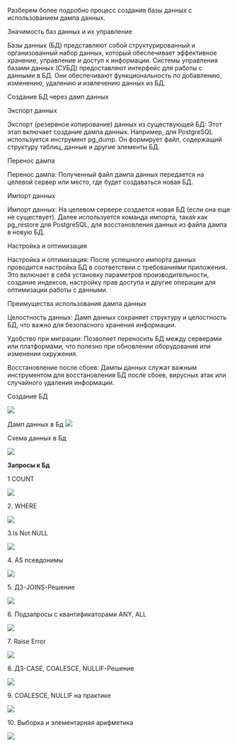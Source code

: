 ﻿
Разберем более подробно процесс создания базы данных с использованием дампа данных.

Значимость баз данных и их управление

Базы данных (БД) представляют собой структурированный и организованный набор данных, который обеспечивает эффективное хранение, управление и доступ к информации. Системы управления базами данных (СУБД) предоставляют интерфейс для работы с данными в БД. Они обеспечивают функциональность по добавлению, изменению, удалению и извлечению данных из БД.

Создание БД через дамп данных

Экспорт данных

Экспорт (резервное копирование) данных из существующей БД: Этот этап включает создание дампа данных. Например, для PostgreSQL используется инструмент pg\_dump. Он формирует файл, содержащий структуру таблиц, данные и другие элементы БД.

Перенос дампа

Перенос дампа: Полученный файл дампа данных передается на целевой сервер или место, где будет создаваться новая БД.

Импорт данных

Импорт данных: На целевом сервере создается новая БД (если она еще не существует). Далее используется команда импорта, такая как pg\_restore для PostgreSQL, для восстановления данных из файла дампа в новую БД.

Настройка и оптимизация

Настройка и оптимизация: После успешного импорта данных проводится настройка БД в соответствии с требованиями приложения. Это включает в себя установку параметров производительности, создание индексов, настройку прав доступа и другие операции для оптимизации работы с данными.

Преимущества использования дампа данных

Целостность данных: Дамп данных сохраняет структуру и целостность БД, что важно для безопасного хранения информации.

Удобство при миграции: Позволяет переносить БД между серверами или платформами, что полезно при обновлении оборудования или изменении окружения.

Восстановление после сбоев: Дампы данных служат важным инструментом для восстановления БД после сбоев, вирусных атак или случайного удаления информации.

Создание БД

![](Aspose.Words.f03097ef-a756-483e-9f41-a62e68a63686.001.png)

Дамп данных в Бд	![](Aspose.Words.f03097ef-a756-483e-9f41-a62e68a63686.002.png)


Схема данных в Бд 

![](Aspose.Words.f03097ef-a756-483e-9f41-a62e68a63686.003.png)

**Запросы к Бд**

1 COUNT

![](Aspose.Words.f03097ef-a756-483e-9f41-a62e68a63686.004.png)

2\. WHERE

![](Aspose.Words.f03097ef-a756-483e-9f41-a62e68a63686.005.png)

3\.Is Not NULL

![](Aspose.Words.f03097ef-a756-483e-9f41-a62e68a63686.006.png)

4\. AS псевдонимы

![](Aspose.Words.f03097ef-a756-483e-9f41-a62e68a63686.007.png)

5\. ДЗ-JOINS-Решение

![](Aspose.Words.f03097ef-a756-483e-9f41-a62e68a63686.008.png)

6\. Подзапросы с квантификаторами ANY, ALL

![](Aspose.Words.f03097ef-a756-483e-9f41-a62e68a63686.009.png)

7\. Raise Error

![](Aspose.Words.f03097ef-a756-483e-9f41-a62e68a63686.010.png)






8\. ДЗ-CASE, COALESCE, NULLIF-Решение

![](Aspose.Words.f03097ef-a756-483e-9f41-a62e68a63686.011.png)

9\. COALESCE, NULLIF на практике

![](Aspose.Words.f03097ef-a756-483e-9f41-a62e68a63686.012.png)




10\. Выборка и элементарная арифметика

![](Aspose.Words.f03097ef-a756-483e-9f41-a62e68a63686.013.png)
